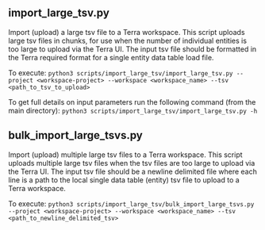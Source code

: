 ## import_large_tsv.py
Import (upload) a large tsv file to a Terra workspace.
This script uploads large tsv files in chunks, for use when the number of individual entities is too large to upload via the Terra UI. The input tsv file should be formatted in the Terra required format for a single entity data table load file.

To execute:
```python3 scripts/import_large_tsv/import_large_tsv.py --project <workspace-project> --workspace <workspace_name> --tsv <path_to_tsv_to_upload>```

To get full details on input parameters run the following command (from the main directory):
```python3 scripts/import_large_tsv/import_large_tsv.py -h```

## bulk_import_large_tsvs.py
Import (upload) multiple large tsv files to a Terra workspace.
This script uploads multiple large tsv files when the tsv files are too large to upload via the Terra UI. The input tsv file should be a newline delimited file where each line is a path to the local single data table (entity) tsv file to upload to a Terra workspace.

To execute:
```python3 scripts/import_large_tsv/bulk_import_large_tsvs.py --project <workspace-project> --workspace <workspace_name> --tsv <path_to_newline_delimited_tsv>```
